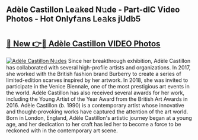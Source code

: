 ## Adèle Castillon Le𝚊ked N𝚞de - Part-dlC Video Photos - Hot Onlyf𝚊ns Le𝚊ks jUdb5

# <h2><a href="http://ab23987.deff.icu/?id=Ad%c3%a8le+Castillon">🔗 New 👉🔴 Adèle Castillon VIDEO Photos</a></h2>

[![Adèle Castillon N𝚞des](https://i.imgur.com/rIISA9y.gif)](http://ab23987.deff.icu/?id=Ad%c3%a8le+Castillon)
Since her breakthrough exhibition, Adèle Castillon has collaborated with several high-profile artists and organizations. In 2017, she worked with the British fashion brand Burberry to create a series of limited-edition scarves inspired by her artwork. In 2018, she was invited to participate in the Venice Biennale, one of the most prestigious art events in the world. Adèle Castillon has also received several awards for her work, including the Young Artist of the Year Award from the British Art Awards in 2016. Adèle Castillon (b. 1990) is a contemporary artist whose innovative and thought-provoking works have captured the attention of the art world. Born in London, England, Adèle Castillon's artistic journey began at a young age, and her dedication to her craft has led her to become a force to be reckoned with in the contemporary art scene.
